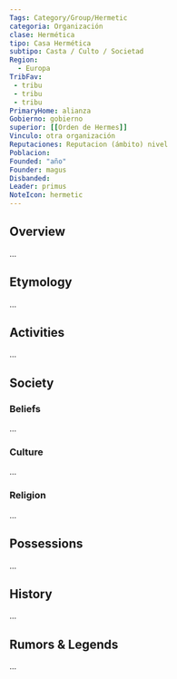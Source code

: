 ```yaml
---
Tags: Category/Group/Hermetic
categoria: Organización
clase: Hermética 
tipo: Casa Hermética
subtipo: Casta / Culto / Societad
Region: 
  - Europa
TribFav:
 - tribu
 - tribu
 - tribu
PrimaryHome: alianza
Gobierno: gobierno
superior: [[Orden de Hermes]]
Vinculo: otra organización 
Reputaciones: Reputacion (ámbito) nivel
Poblacion:
Founded: "año" 
Founder: magus
Disbanded:
Leader: primus
NoteIcon: hermetic
---
```




## Overview
...

## Etymology
...
## Activities
...

## Society
### Beliefs
...
### Culture
...

### Religion
...

## Possessions
...

## History
...

## Rumors & Legends
...


